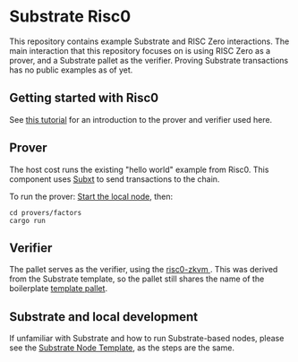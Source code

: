 # Substrate Risc0
This repository contains example Substrate and RISC Zero interactions. The main interaction that this repository focuses on is using RISC Zero as a prover, and a Substrate pallet as the verifier. Proving Substrate transactions has no public examples as of yet.

## Getting started with Risc0
See [this tutorial](https://dev.risczero.com/api/bonsai/quickstart) for an introduction to the prover and verifier used here.

## Prover
The host cost runs the existing "hello world" example from Risc0. This component uses [Subxt](https://github.com/paritytech/subxt) to send transactions to the chain.

To run the prover: 
[Start the local node](https://github.com/substrate-developer-hub/substrate-node-template#getting-started), then:
```shell
cd provers/factors
cargo run
```

## Verifier
The pallet serves as the verifier, using the [risc0-zkvm ](https://docs.rs/risc0-zkvm/latest/risc0_zkvm/). This was derived from the Substrate template, so the pallet still shares the name of the boilerplate [template pallet](https://github.com/justinFrevert/substrate-risc0/tree/main/pallets/template). 

## Substrate and local development
If unfamiliar with Substrate and how to run Substrate-based nodes, please see the [Substrate Node Template](https://github.com/substrate-developer-hub/substrate-node-template), as the steps are the same.

